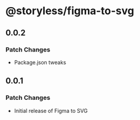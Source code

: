 # @storyless/figma-to-svg

## 0.0.2

### Patch Changes

- Package.json tweaks

## 0.0.1

### Patch Changes

- Initial release of Figma to SVG
